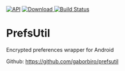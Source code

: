 [![API](https://img.shields.io/badge/API-21%2B-brightgreen.svg?style=flat)](https://android-arsenal.com/api?level=21) [ ![Download](https://api.bintray.com/packages/arlecchino/maven/com.gb.prefsutil/images/download.svg) ](https://bintray.com/arlecchino/maven/com.gb.prefsutil/_latestVersion)[![Build Status](https://app.bitrise.io/app/7e604b862529069d/status.svg?token=knMjQKHs5RHgQsupj38Q4A&branch=master)](https://app.bitrise.io/app/7e604b862529069d)

# PrefsUtil

Encrypted preferences wrapper for Android

Github: https://github.com/gaborbiro/prefsutil